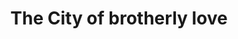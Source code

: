 ---
pid: mp157
title: The City of brotherly love
location_transcription: A park
coordinates: "[-75.171532194351, 39.915397983462]"
zipcode: '19148'
gen_neighborhood: South Philadelphia
neighborhood: Whitman,Pennsport,South Philadelphia
outside_phl: 
age: '11'
age_range: 6-13
instagram: 
image_file_name: mp_157.jpg
proposal_transcription: 
topic: Brotherly Love
topic_summary: '0'
type: Other No Form
keywords_other: 
credit: Ashley Tellez
image_labels: The city of brotherly love
twitter: 
facebook: 
permalink: "/monuments/mp157/"
layout: item-page
---
